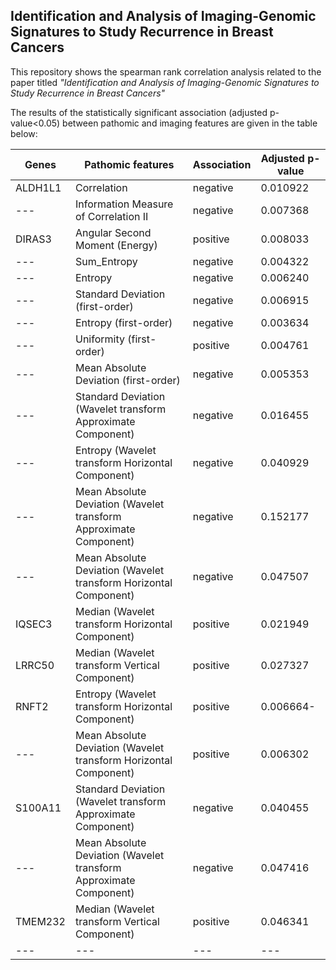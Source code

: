 
## Identification and Analysis of Imaging-Genomic Signatures to Study Recurrence in Breast Cancers

This repository shows the spearman rank correlation analysis related to the paper titled *"Identification and Analysis of Imaging-Genomic Signatures to Study Recurrence in Breast Cancers"*

The results of the statistically significant  association (adjusted p-value<0.05) between pathomic and imaging features are given in the table below:

| Genes | Pathomic features | Association | Adjusted p-value |
| --- | --- | --- | --- |
| ALDH1L1 | Correlation | negative | 0.010922 |
| --- | Information Measure of Correlation II | negative | 0.007368 |
| DIRAS3 | Angular Second Moment (Energy) | positive | 0.008033 |
| --- | Sum_Entropy	 | negative | 0.004322 |
| --- | Entropy | negative | 0.006240 |
| --- | Standard Deviation (first-order) | negative | 0.006915 |
| --- | Entropy (first-order) | negative | 0.003634|
| --- | Uniformity (first-order) | positive | 0.004761 |
| --- | Mean Absolute Deviation (first-order)| negative | 0.005353 |
| --- | Standard Deviation (Wavelet transform Approximate Component) | negative | 0.016455 |
| --- | Entropy (Wavelet transform Horizontal Component) | negative | 0.040929 |
| --- | Mean Absolute Deviation (Wavelet transform Approximate Component) | negative | 0.152177 |
| --- | Mean Absolute Deviation (Wavelet transform Horizontal Component) | negative | 0.047507 |
| IQSEC3 | Median (Wavelet transform Horizontal Component) | positive | 0.021949 |
| LRRC50 | Median (Wavelet transform Vertical Component) | positive | 0.027327 |
| RNFT2 | Entropy (Wavelet transform Horizontal Component) | positive | 0.006664- |
| --- | Mean Absolute Deviation (Wavelet transform Horizontal Component) | positive | 0.006302 |
| S100A11 | Standard Deviation (Wavelet transform Approximate Component) | negative | 0.040455 |
| --- | Mean Absolute Deviation (Wavelet transform Approximate Component) | negative | 0.047416 |
| TMEM232 | Median (Wavelet transform Vertical Component) | positive | 0.046341 |
| --- | --- | --- | --- |
 
